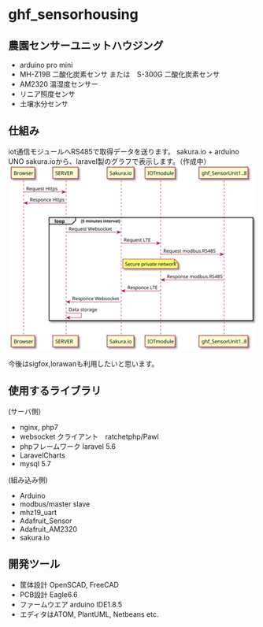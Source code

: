 # ghf_sensorhousing
## 農園センサーユニットハウジング
- arduino pro mini
- MH-Z19B 二酸化炭素センサ または　S-300G 二酸化炭素センサ
- AM2320 温湿度センサー
- リニア照度センサ
- 土壌水分センサ

## 仕組み
iot通信モジュールへRS485で取得データを送ります。
sakura.io + arduino UNO
sakura.ioから、laravel製のグラフで表示します。（作成中）  
![シーケンス](sequence.svg "シーケンス図")  

今後はsigfox,lorawanも利用したいと思います。

## 使用するライブラリ   
(サーバ側)
- nginx, php7
- websocket クライアント　ratchetphp/Pawl
- phpフレームワーク laravel 5.6
- LaravelCharts
- mysql 5.7

(組み込み側)
- Arduino
- modbus/master slave
- mhz19_uart
- Adafruit_Sensor
- Adafruit_AM2320
- sakura.io

## 開発ツール
- 筐体設計 OpenSCAD, FreeCAD
- PCB設計 Eagle6.6
- ファームウエア arduino IDE1.8.5
- エディタはATOM, PlantUML, Netbeans etc.
